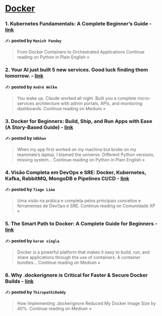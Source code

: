
<h1><a href=https://medium.com/tag/docker/recommended target="_blank" rel="noopener noreferrer">Docker</a></h1>
<h3>1. Kubernetes Fundamentals: A Complete Beginner’s Guide - <a href="https://python.plainenglish.io/kubernetes-fundamentals-a-complete-beginners-guide-783a7233ffca?source=rss------docker-5" target="_blank" rel="noopener noreferrer">link</a></h3>

✍️ **posted by `Manish Pandey`**

<blockquote>From Docker Containers to Orchestrated Applications
Continue reading on Python in Plain English »</blockquote>

<h3>2. Your AI just built 5 new services. Good luck finding them tomorrow. - <a href="https://medium.com/@48nauts/your-ai-just-built-5-new-services-good-luck-finding-them-tomorrow-1c26079b403d?source=rss------docker-5" target="_blank" rel="noopener noreferrer">link</a></h3>

✍️ **posted by `André Wolke`**

<blockquote>You wake up. Claude worked all night. Built you a complete micro-services architecture with admin portals, APIs, and monitoring dashboards.
Continue reading on Medium »</blockquote>

<h3>3. Docker for Beginners: Build, Ship, and Run Apps with Ease (A Story-Based Guide) - <a href="https://python.plainenglish.io/docker-for-beginners-build-ship-and-run-apps-with-ease-a-story-based-guide-0d0a101e87eb?source=rss------docker-5" target="_blank" rel="noopener noreferrer">link</a></h3>

✍️ **posted by `Udbhav`**

<blockquote>When my app first worked on my machine but broke on my teammate’s laptop, I blamed the universe. Different Python versions, missing system…
Continue reading on Python in Plain English »</blockquote>

<h3>4. Visão Completa em DevOps e SRE: Docker, Kubernetes, Kafka, RabbitMQ, MongoDB e Pipelines CI/CD - <a href="https://medium.com/xp-inc/vis%C3%A3o-completa-em-devops-e-sre-docker-kubernetes-kafka-rabbitmq-mongodb-e-pipelines-ci-cd-9c484bc836cf?source=rss------docker-5" target="_blank" rel="noopener noreferrer">link</a></h3>

✍️ **posted by `Tiago Lima`**

<blockquote>Uma visão na prática e completa pelos principais conceitos e ferramentas de DevOps e SRE.
Continue reading on Comunidade XP »</blockquote>

<h3>5. The Smart Path to Docker: A Complete Guide for Beginners - <a href="https://medium.com/@karansingla120/the-smart-path-to-docker-a-complete-guide-for-beginners-0e0fe0de53c1?source=rss------docker-5" target="_blank" rel="noopener noreferrer">link</a></h3>

✍️ **posted by `karan singla`**

<blockquote>Docker is a powerful platform that makes it easy to build, run, and share applications through the use of containers. A container bundles…
Continue reading on Medium »</blockquote>

<h3>6.  Why .dockerignore is Critical for Faster & Secure Docker Builds - <a href="https://medium.com/@thirupathireddy.ch/why-dockerignore-is-critical-for-faster-secure-docker-builds-a4e1770446f3?source=rss------docker-5" target="_blank" rel="noopener noreferrer">link</a></h3>

✍️ **posted by `ThirupathiReddy`**

<blockquote>How Implementing .dockerignore Reduced My Docker Image Size by 40%.
Continue reading on Medium »</blockquote>

